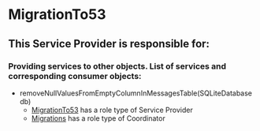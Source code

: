 # MigrationTo53
## This Service Provider is responsible for:
### Providing services to other objects. List of services and corresponding consumer objects: 
* removeNullValuesFromEmptyColumnInMessagesTable(SQLiteDatabase db)
	* [MigrationTo53](../ServiceProviders/MigrationTo53.md) has a role type of Service Provider
	* [Migrations](../Coordinators/Migrations.md) has a role type of Coordinator

